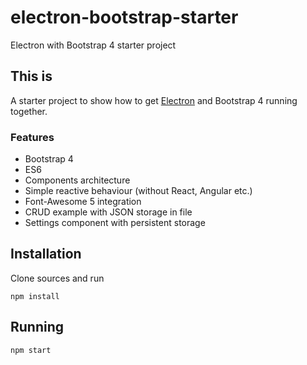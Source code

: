 # electron-bootstrap-starter
Electron with Bootstrap 4 starter project

## This is

A starter project to show how to get [Electron](https://electronjs.org/) and Bootstrap 4 
running together. 

### Features
- Bootstrap 4
- ES6
- Components architecture
- Simple reactive behaviour (without React, Angular etc.)
- Font-Awesome 5 integration
- CRUD example with JSON storage in file
- Settings component with persistent storage

## Installation

Clone sources and run

```npm install```

## Running

```npm start```
